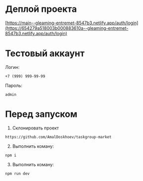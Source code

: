 # Деплой проекта

[https://main--gleaming-entremet-8547b3.netlify.app/auth/login](https://654279a518003b000883610a--gleaming-entremet-8547b3.netlify.app/auth/login)

# Тестовый аккаунт

Логин:

```shell
+7 (999) 999-99-99
```

Пароль:

```shell
admin
```

# Перед запуском

1. Склонировать проект

```shell
https://github.com/AmalDoskhoev/taskgroup-market
```

2. Выполнить коману:

```shell
npm i
```

3. Выполнить коману:

```shell
npm run dev
```
